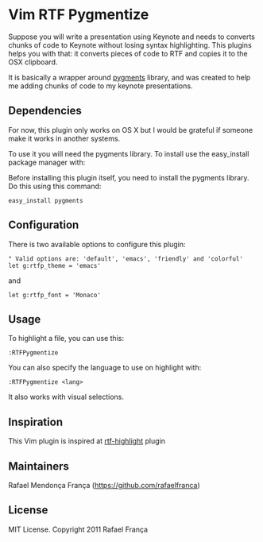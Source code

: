 # Vim RTF Pygmentize

Suppose you will write a presentation using Keynote and needs to converts chunks of code to Keynote without losing 
syntax highlighting. This plugins helps you with that: it converts pieces of code to RTF and copies it to
the OSX clipboard.

It is basically a wrapper around [pygments](http://pygments.org/) library, and was created to
help me adding chunks of code to my keynote presentations.

## Dependencies

For now, this plugin only works on OS X but I would be grateful if someone make it works in
another systems.

To use it you will need the pygments library. To install use the easy_install package manager with:

Before installing this plugin itself, you need to install the pygments library. Do this using this command:

```
easy_install pygments
```

## Configuration


There is two available options to configure this plugin:

```vim
" Valid options are: 'default', 'emacs', 'friendly' and 'colorful'
let g:rtfp_theme = 'emacs'
```

and

```vim
let g:rtfp_font = 'Monaco'
```

## Usage

To highlight a file, you can use this:

```vim
:RTFPygmentize
```

You can also specify the language to use on highlight with:

```vim
:RTFPygmentize <lang>
```

It also works with visual selections.

## Inspiration

This Vim plugin is inspired at [rtf-highlight](https://github.com/dharanasoft/rtf-highlight) plugin

## Maintainers

Rafael Mendonça França (https://github.com/rafaelfranca)

## License

MIT License. Copyright 2011 Rafael França

